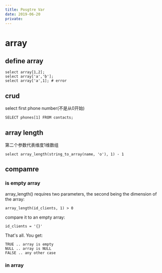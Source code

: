 ```yaml
---
title: Posgtre Var
date: 2019-06-20
private:
---
```

# array
## define array

    select array[1,2];
    select array['a','b'];
    select array['a',1]; # error

## crud
select first phone number(不是从0开始)

    SELECT phones[1] FROM contacts;

## array length
第二个参数代表维度1维数组

    select array_length(string_to_array(name, 'o'), 1) - 1

## compamre
### is empty array
array_length() requires two parameters, the second being the dimension of the array:

    array_length(id_clients, 1) > 0

compare it to an empty array:

    id_clients = '{}'

That's all. You get:

    TRUE .. array is empty
    NULL .. array is NULL
    FALSE .. any other case

### in array